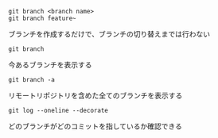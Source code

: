 ```
git branch <branch name>
git branch feature~
```
ブランチを作成するだけで、ブランチの切り替えまでは行わない


```
git branch
```
今あるブランチを表示する

```
git branch -a
```
リモートリポジトリを含めた全てのブランチを表示する

```
git log --oneline --decorate
```
どのブランチがどのコミットを指しているか確認できる





